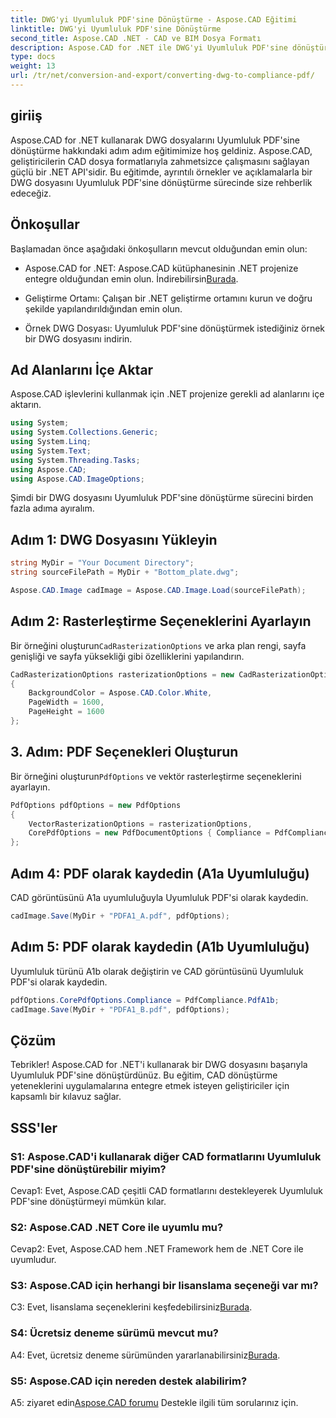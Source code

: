 ```yaml
---
title: DWG'yi Uyumluluk PDF'sine Dönüştürme - Aspose.CAD Eğitimi
linktitle: DWG'yi Uyumluluk PDF'sine Dönüştürme
second_title: Aspose.CAD .NET - CAD ve BIM Dosya Formatı
description: Aspose.CAD for .NET ile DWG'yi Uyumluluk PDF'sine dönüştürün. Adım adım rehberlik için eğitimimizi takip edin.
type: docs
weight: 13
url: /tr/net/conversion-and-export/converting-dwg-to-compliance-pdf/
---
```

## giriiş

Aspose.CAD for .NET kullanarak DWG dosyalarını Uyumluluk PDF'sine dönüştürme hakkındaki adım adım eğitimimize hoş geldiniz. Aspose.CAD, geliştiricilerin CAD dosya formatlarıyla zahmetsizce çalışmasını sağlayan güçlü bir .NET API'sidir. Bu eğitimde, ayrıntılı örnekler ve açıklamalarla bir DWG dosyasını Uyumluluk PDF'sine dönüştürme sürecinde size rehberlik edeceğiz.

## Önkoşullar

Başlamadan önce aşağıdaki önkoşulların mevcut olduğundan emin olun:

-  Aspose.CAD for .NET: Aspose.CAD kütüphanesinin .NET projenize entegre olduğundan emin olun. İndirebilirsin[Burada](https://releases.aspose.com/cad/net/).

- Geliştirme Ortamı: Çalışan bir .NET geliştirme ortamını kurun ve doğru şekilde yapılandırıldığından emin olun.

- Örnek DWG Dosyası: Uyumluluk PDF'sine dönüştürmek istediğiniz örnek bir DWG dosyasını indirin.

## Ad Alanlarını İçe Aktar

Aspose.CAD işlevlerini kullanmak için .NET projenize gerekli ad alanlarını içe aktarın.

```csharp
using System;
using System.Collections.Generic;
using System.Linq;
using System.Text;
using System.Threading.Tasks;
using Aspose.CAD;
using Aspose.CAD.ImageOptions;
```

Şimdi bir DWG dosyasını Uyumluluk PDF'sine dönüştürme sürecini birden fazla adıma ayıralım.

## Adım 1: DWG Dosyasını Yükleyin

```csharp
string MyDir = "Your Document Directory";
string sourceFilePath = MyDir + "Bottom_plate.dwg";

Aspose.CAD.Image cadImage = Aspose.CAD.Image.Load(sourceFilePath);
```

## Adım 2: Rasterleştirme Seçeneklerini Ayarlayın

 Bir örneğini oluşturun`CadRasterizationOptions` ve arka plan rengi, sayfa genişliği ve sayfa yüksekliği gibi özelliklerini yapılandırın.

```csharp
CadRasterizationOptions rasterizationOptions = new CadRasterizationOptions
{
    BackgroundColor = Aspose.CAD.Color.White,
    PageWidth = 1600,
    PageHeight = 1600
};
```

## 3. Adım: PDF Seçenekleri Oluşturun

 Bir örneğini oluşturun`PdfOptions` ve vektör rasterleştirme seçeneklerini ayarlayın.

```csharp
PdfOptions pdfOptions = new PdfOptions
{
    VectorRasterizationOptions = rasterizationOptions,
    CorePdfOptions = new PdfDocumentOptions { Compliance = PdfCompliance.PdfA1a }
};
```

## Adım 4: PDF olarak kaydedin (A1a Uyumluluğu)

CAD görüntüsünü A1a uyumluluğuyla Uyumluluk PDF'si olarak kaydedin.

```csharp
cadImage.Save(MyDir + "PDFA1_A.pdf", pdfOptions);
```

## Adım 5: PDF olarak kaydedin (A1b Uyumluluğu)

Uyumluluk türünü A1b olarak değiştirin ve CAD görüntüsünü Uyumluluk PDF'si olarak kaydedin.

```csharp
pdfOptions.CorePdfOptions.Compliance = PdfCompliance.PdfA1b;
cadImage.Save(MyDir + "PDFA1_B.pdf", pdfOptions);
```

## Çözüm

Tebrikler! Aspose.CAD for .NET'i kullanarak bir DWG dosyasını başarıyla Uyumluluk PDF'sine dönüştürdünüz. Bu eğitim, CAD dönüştürme yeteneklerini uygulamalarına entegre etmek isteyen geliştiriciler için kapsamlı bir kılavuz sağlar.

## SSS'ler

### S1: Aspose.CAD'i kullanarak diğer CAD formatlarını Uyumluluk PDF'sine dönüştürebilir miyim?

Cevap1: Evet, Aspose.CAD çeşitli CAD formatlarını destekleyerek Uyumluluk PDF'sine dönüştürmeyi mümkün kılar.

### S2: Aspose.CAD .NET Core ile uyumlu mu?

Cevap2: Evet, Aspose.CAD hem .NET Framework hem de .NET Core ile uyumludur.

### S3: Aspose.CAD için herhangi bir lisanslama seçeneği var mı?

 C3: Evet, lisanslama seçeneklerini keşfedebilirsiniz[Burada](https://purchase.aspose.com/buy).

### S4: Ücretsiz deneme sürümü mevcut mu?

 A4: Evet, ücretsiz deneme sürümünden yararlanabilirsiniz[Burada](https://releases.aspose.com/).

### S5: Aspose.CAD için nereden destek alabilirim?

 A5: ziyaret edin[Aspose.CAD forumu](https://forum.aspose.com/c/cad/19) Destekle ilgili tüm sorularınız için.